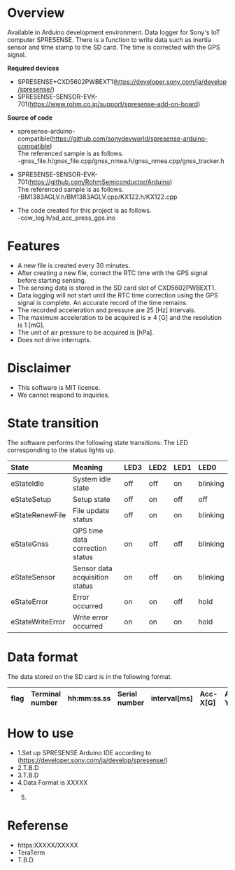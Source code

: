 # Overview
Available in Arduino development environment.
Data logger for Sony's IoT computer SPRESENSE.
There is a function to write data such as inertia sensor and time stamp to the SD card.
The time is corrected with the GPS signal.

**Required devices**
* SPRESENSE+CXD5602PWBEXT1(https://developer.sony.com/ja/develop/spresense/)
* SPRESENSE-SENSOR-EVK-701(https://www.rohm.co.jp/support/spresense-add-on-board)

**Source of code**
* spresense-arduino-compatible(https://github.com/sonydevworld/spresense-arduino-compatible)  
The referenced sample is as follows.  
-gnss_file.h/gnss_file.cpp/gnss_nmea.h/gnss_nmea.cpp/gnss_tracker.h

* SPRESENSE-SENSOR-EVK-701(https://github.com/RohmSemiconductor/Arduino)  
The referenced sample is as follows.  
  -BM1383AGLV.h/BM1383AGLV.cpp/KX122.h/KX122.cpp

* The code created for this project is as follows.  
  -cow_log.h/sd_acc_press_gps.ino

# Features
* A new file is created every 30 minutes.
* After creating a new file, correct the RTC time with the GPS signal before starting sensing.
* The sensing data is stored in the SD card slot of CXD5602PWBEXT1.
* Data logging will not start until the RTC time correction using the GPS signal is complete. An accurate record of the time remains.
* The recorded acceleration and pressure are 25 [Hz] intervals.
* The maximum acceleration to be acquired is ± 4 [G] and the resolution is 1 [mG].
* The unit of air pressure to be acquired is [hPa].
* Does not drive interrupts.

# Disclaimer
* This software is MIT license.
* We cannot respond to inquiries.

# State transition
The software performs the following state transitions: The LED corresponding to the status lights up.  

| State | Meaning | LED3 | LED2 | LED1 | LED0 |
|:---|:---|:---|:---|:---|:---|
| eStateIdle | System idle state | off | off | on | blinking |
| eStateSetup | Setup state | off | on | off | off |
| eStateRenewFile | File update status | off | on | on | blinking |
| eStateGnss | GPS time data correction status | on | off | off | blinking |
| eStateSensor | Sensor data acquisition status | on | off | on | blinking |
| eStateError | Error occurred | on | on | off | hold |
| eStateWriteError | Write error occurred | on | on | on | hold |

# Data format
The data stored on the SD card is in the following format.  

| flag | Terminal number | hh:mm:ss.ss | Serial number | interval[ms] | Acc-X[G] | Acc-Y[G] | Acc-Z[G] | Barometric pressure[hPa] |
|:---|:---|:---|:---|:---|:---|:---|:---|:---|

# How to use
* 1.Set up SPRESENSE Arduino IDE according to (https://developer.sony.com/ja/develop/spresense/)
* 2.T.B.D
* 3.T.B.D
* 4.Data Format is XXXXX
* 5.

# Referense
* https:XXXXX/XXXXX
* TeraTerm
* T.B.D
